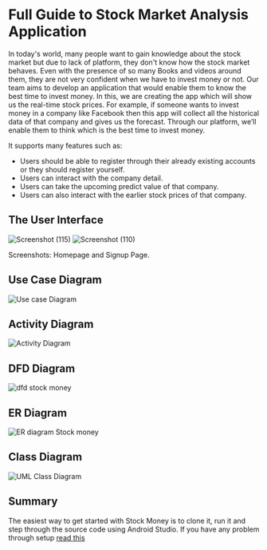 # Full Guide to Stock Market Analysis Application
In today's world, many people want to gain knowledge about the stock market but due to lack of platform, they don't know how the stock market behaves.
Even with the presence of so many Books and videos around them, they are not very confident when we have to invest money or not. Our team aims to develop
an application that would enable them to know the best time to invest money. In this, we are creating the app which will show us the real-time stock prices. 
For example, if someone wants to invest money in a company like Facebook then this app will collect all the historical data of that 
company and gives us the forecast. Through our platform, we’ll enable them to think which is the best time to invest money. 

It supports many features such as:

 - Users should be able to register through their already existing accounts or they should register yourself.
 - Users can interact with the company detail.
 - Users can take the upcoming predict value of that company.
 - Users can also interact with the earlier stock prices of that company.
 
 ## The User Interface
 
 ![Screenshot (115)](https://user-images.githubusercontent.com/47330116/92591999-8194af80-f2bc-11ea-8dfa-05d24b78c5a6.png)                                                        ![Screenshot (110)](https://user-images.githubusercontent.com/47330116/92592127-bb65b600-f2bc-11ea-8f1e-d718e049226f.png)
 
 Screenshots: Homepage and Signup Page.
 

## Use Case Diagram

![Use case Diagram](https://user-images.githubusercontent.com/47330116/92603636-28814780-f2cd-11ea-97b7-6af8ae931f43.png)


## Activity Diagram

![Activity Diagram](https://user-images.githubusercontent.com/69511929/92611165-22dc2f80-f2d6-11ea-9dc2-9553ec6d494a.png)


## DFD Diagram

![dfd stock money](https://user-images.githubusercontent.com/52679276/92614787-11952200-f2da-11ea-9429-09ce355f573a.png)


## ER Diagram

![ER diagram Stock money](https://user-images.githubusercontent.com/52679276/92615917-3fc73180-f2db-11ea-8388-2f9f3c8480f2.png)

## Class Diagram

![UML Class Diagram ](https://user-images.githubusercontent.com/69511929/92995555-45fb1f00-f522-11ea-9100-a54d20b5cc25.png)


## Summary
The easiest way to get started with Stock Money is to clone it, run it and step through the source code using Android Studio. If you have any problem through setup [read this](https://github.com/shashwattpandeyy/StockMoney/blob/master/README.md) 



